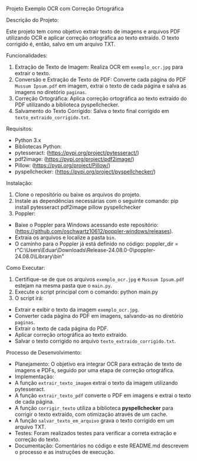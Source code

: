 Projeto Exemplo OCR com Correção Ortográfica

Descrição do Projeto:

Este projeto tem como objetivo extrair texto de imagens e arquivos PDF utilizando OCR e aplicar correção ortográfica ao texto extraído. O texto corrigido é, então, salvo em um arquivo TXT.

Funcionalidades:

1. Extração de Texto de Imagem: Realiza OCR em `exemplo_ocr.jpg` para extrair o texto.
2. Conversão e Extração de Texto de PDF: Converte cada página do PDF `Mussum Ipsum.pdf` em imagem, extrai o texto de cada página e salva as imagens no diretório `paginas`.
3. Correção Ortográfica: Aplica correção ortográfica ao texto extraído do PDF utilizando a biblioteca pyspellchecker.
4. Salvamento do Texto Corrigido: Salva o texto final corrigido em `texto_extraido_corrigido.txt`.

Requisitos:

- Python 3.x
- Bibliotecas Python:
- pytesseract: (https://pypi.org/project/pytesseract/)
- pdf2image: (https://pypi.org/project/pdf2image/)
- Pillow: (https://pypi.org/project/Pillow/)
- pyspellchecker: (https://pypi.org/project/pyspellchecker/)

Instalação:

1. Clone o repositório ou baixe os arquivos do projeto.
2. Instale as dependências necessárias com o seguinte comando: pip install pytesseract pdf2image pillow pyspellchecker
3. Poppler: 
- Baixe o Poppler para Windows acessando este repositório: (https://github.com/oschwartz10612/poppler-windows/releases).
- Extraia os arquivos e localize a pasta `bin`.
- O caminho para o Poppler já está definido no código:
  poppler_dir = r"C:\Users\Eduar\Downloads\Release-24.08.0-0\poppler-24.08.0\Library\bin"
 

Como Executar:

1. Certifique-se de que os arquivos `exemplo_ocr.jpg` e `Mussum Ipsum.pdf` estejam na mesma pasta que o `main.py`.
2. Execute o script principal com o comando: python main.py
3. O script irá:
- Extrair e exibir o texto da imagem `exemplo_ocr.jpg`.
- Converter cada página do PDF em imagens, salvando-as no diretório `paginas`.
- Extrair o texto de cada página do PDF.
- Aplicar correção ortográfica ao texto extraído.
- Salvar o texto corrigido no arquivo `texto_extraido_corrigido.txt`.

Processo de Desenvolvimento:

- Planejamento: O objetivo era integrar OCR para extração de texto de imagens e PDFs, seguido por uma etapa de correção ortográfica.
- Implementação:
- A função `extrair_texto_imagem` extrai o texto da imagem utilizando pytesseract.
- A função `extrair_texto_pdf` converte o PDF em imagens e extrai o texto de cada página.
- A função `corrigir_texto` utiliza a biblioteca **pyspellchecker** para corrigir o texto extraído, com otimização através de um cache.
- A função `salvar_texto_em_arquivo` grava o texto corrigido em um arquivo TXT.
- Testes: Foram realizados testes para verificar a correta extração e correção do texto.
- Documentação: Comentários no código e este README.md descrevem o processo e as instruções de execução.
